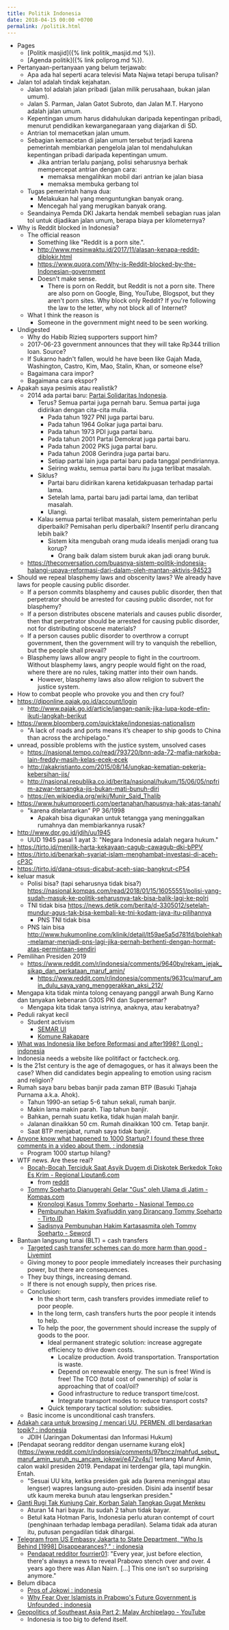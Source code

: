 ```yaml
---
title: Politik Indonesia
date: 2018-04-15 00:00 +0700
permalink: /politik.html
---
```


- Pages
    - [Politik masjid]({% link politik_masjid.md %}).
    - [Agenda politik]({% link poliprog.md %}).
- Pertanyaan-pertanyaan yang belum terjawab:
    - Apa ada hal seperti acara televisi Mata Najwa tetapi berupa tulisan?
- Jalan tol adalah tindak kejahatan.
    - Jalan tol adalah jalan pribadi (jalan milik perusahaan, bukan jalan umum).
    - Jalan S. Parman, Jalan Gatot Subroto, dan Jalan M.T. Haryono adalah jalan umum.
    - Kepentingan umum harus didahulukan daripada kepentingan pribadi, menurut pendidikan kewarganegaraan yang diajarkan di SD.
    - Antrian tol memacetkan jalan umum.
    - Sebagian kemacetan di jalan umum tersebut terjadi
    karena pemerintah membiarkan pengelola jalan tol mendahulukan kepentingan pribadi daripada kepentingan umum.
        - Jika antrian terlalu panjang, polisi seharusnya berhak mempercepat antrian dengan cara:
            - memaksa mengalihkan mobil dari antrian ke jalan biasa
            - memaksa membuka gerbang tol
    - Tugas pemerintah hanya dua:
        - Melakukan hal yang menguntungkan banyak orang.
        - Mencegah hal yang merugikan banyak orang.
    - Seandainya Pemda DKI Jakarta hendak membeli sebagian ruas jalan tol untuk dijadikan jalan umum,
    berapa biaya per kilometernya?
- Why is Reddit blocked in Indonesia?
    - The official reason
        - Something like "Reddit is a porn site.".
        - http://www.mesinwaktu.id/2017/11/alasan-kenapa-reddit-diblokir.html
        - https://www.quora.com/Why-is-Reddit-blocked-by-the-Indonesian-government
        - Doesn't make sense.
            - There is porn on Reddit, but Reddit is not a porn site.
            There are also porn on Google, Bing, YouTube, Blogspot, but they aren't porn sites.
            Why block only Reddit?
            If you're following the law to the letter,
            why not block all of Internet?
    - What I think the reason is
        - Someone in the government might need to be seen working.
- Undigested
    - Why do Habib Rizieq supporters support him?
    - 2017-06-23 government announces that they will take Rp344 trillion loan. Source?
    - If Sukarno hadn't fallen, would he have been like Gajah Mada, Washington, Castro, Kim, Mao, Stalin, Khan, or someone else?
    - Bagaimana cara impor?
    - Bagaimana cara ekspor?
- Apakah saya pesimis atau realistik?
    - 2014 ada partai baru: [Partai Solidaritas Indonesia](https://psi.id/).
        - Terus? Semua partai juga pernah baru.
        Semua partai juga didirikan dengan cita-cita mulia.
            - Pada tahun 1927 PNI juga partai baru.
            - Pada tahun 1964 Golkar juga partai baru.
            - Pada tahun 1973 PDI juga partai baru.
            - Pada tahun 2001 Partai Demokrat juga partai baru.
            - Pada tahun 2002 PKS juga partai baru.
            - Pada tahun 2008 Gerindra juga partai baru.
            - Setiap partai lain juga partai baru pada tanggal pendiriannya.
            - Seiring waktu, semua partai baru itu juga terlibat masalah.
        - Siklus?
            - Partai baru didirikan karena ketidakpuasan terhadap partai lama.
            - Setelah lama, partai baru jadi partai lama, dan terlibat masalah.
            - Ulangi.
        - Kalau semua partai terlibat masalah,
        sistem pemerintahan perlu diperbaiki?
        Pemisahan perlu diperbaiki?
        Insentif perlu dirancang lebih baik?
            - Sistem kita mengubah orang muda idealis menjadi orang tua korup?
                - Orang baik dalam sistem buruk akan jadi orang buruk.
    - https://theconversation.com/buasnya-sistem-politik-indonesia-halangi-upaya-reformasi-dari-dalam-oleh-mantan-aktivis-94523
- Should we repeal blasphemy laws and obscenity laws?
We already have laws for people causing public disorder.
    - If a person commits blasphemy and causes public disorder,
    then that perpetrator should be arrested for causing public disorder,
    not for blasphemy?
    - If a person distributes obscene materials and causes public disorder,
    then that perpetrator should be arrested for causing public disorder,
    not for distributing obscene materials?
    - If a person causes public disorder to overthrow a corrupt government,
    then the government will try to vanquish the rebellion,
    but the people shall prevail?
    - Blasphemy laws allow angry people to fight in the courtroom.
    Without blasphemy laws, angry people would fight on the road,
    where there are no rules, taking matter into their own hands.
        - However, blasphemy laws also allow religion
        to subvert the justice system.
- How to combat people who provoke you and then cry foul?
- https://djponline.pajak.go.id/account/login
    - http://www.pajak.go.id/article/jangan-panik-jika-lupa-kode-efin-ikuti-langkah-berikut
- https://www.bloomberg.com/quicktake/indonesias-nationalism
    - "A lack of roads and ports means it’s cheaper to ship goods to China than across the archipelago."
- unread, possible problems with the justice system, unsolved cases
    - https://nasional.tempo.co/read/793720/bnn-ada-72-mafia-narkoba-lain-freddy-masih-kelas-ecek-ecek
    - http://akakristianto.com/2015/08/14/ungkap-kematian-pekerja-kebersihan-jis/
    - http://nasional.republika.co.id/berita/nasional/hukum/15/06/05/npfrim-azwar-tersangka-jis-bukan-mati-bunuh-diri
    - https://en.wikipedia.org/wiki/Munir_Said_Thalib
- https://www.hukumproperti.com/pertanahan/hapusnya-hak-atas-tanah/
    - "karena ditelantarkan" PP 36/1998
        - Apakah bisa digunakan untuk tetangga yang meninggalkan rumahnya dan membiarkannya rusak?
- http://www.dpr.go.id/jdih/uu1945
    - UUD 1945 pasal 1 ayat 3: "Negara Indonesia adalah negara hukum."
- https://tirto.id/menilik-harta-kekayaan-cagub-cawagub-dki-bPPV
- https://tirto.id/benarkah-syariat-islam-menghambat-investasi-di-aceh-cP3C
- https://tirto.id/dana-otsus-dicabut-aceh-siap-bangkrut-cP54
- keluar masuk
    - Polisi bisa? (tapi seharusnya tidak bisa?) https://nasional.kompas.com/read/2018/01/15/16055551/polisi-yang-sudah-masuk-ke-politik-seharusnya-tak-bisa-balik-lagi-ke-polri
    - TNI tidak bisa https://news.detik.com/berita/d-3305012/setelah-mundur-agus-tak-bisa-kembali-ke-tni-kodam-jaya-itu-pilihannya
        - PNS TNI tidak bisa
    - PNS lain bisa http://www.hukumonline.com/klinik/detail/lt59ae5a5d781fd/bolehkah-melamar-menjadi-pns-lagi-jika-pernah-berhenti-dengan-hormat-atas-permintaan-sendiri
- Pemilihan Presiden 2019
    - https://www.reddit.com/r/indonesia/comments/9640by/rekam_jejak_sikap_dan_perkataan_maruf_amin/
        - https://www.reddit.com/r/indonesia/comments/9631cu/maruf_amin_dulu_saya_yang_menggerakkan_aksi_212/
- Mengapa kita tidak minta tolong cenayang panggil arwah Bung Karno dan tanyakan kebenaran G30S PKI dan Supersemar?
    - Mengapa kita tidak tanya istrinya, anaknya, atau kerabatnya?
- Peduli rakyat kecil
    - Student activism
        - [SEMAR UI](https://twitter.com/semarui?lang=en)
        - [Komune Rakapare](https://twitter.com/rakapare?lang=en)
- [What was Indonesia like before Reformasi and after1998? (Long) : indonesia](https://www.reddit.com/r/indonesia/comments/61ed2m/what_was_indonesia_like_before_reformasi_and/)
- Indonesia needs a website like politifact or factcheck.org.
- Is the 21st century is the age of demagogues, or has it always been the case?
When did candidates begin appealing to emotion using racism and religion?
- Rumah saya baru bebas banjir pada zaman BTP (Basuki Tjahaja Purnama a.k.a. Ahok).
    - Tahun 1990-an setiap 5-6 tahun sekali, rumah banjir.
    - Makin lama makin parah. Tiap tahun banjir.
    - Bahkan, pernah suatu ketika, tidak hujan malah banjir.
    - Jalanan dinaikkan 50 cm. Rumah dinaikkan 100 cm. Tetap banjir.
    - Saat BTP menjabat, rumah saya tidak banjir.
- [Anyone know what happened to 1000 Startup? I found these three comments in a video about them. : indonesia](https://www.reddit.com/r/indonesia/comments/98afrg/anyone_know_what_happened_to_1000_startup_i_found/)
    - Program 1000 startup hilang?
- WTF news. Are these real?
    - [Bocah-Bocah Terciduk Saat Asyik Dugem di Diskotek Berkedok Toko Es Krim - Regional Liputan6.com](https://www.liputan6.com/regional/read/3618529/bocah-bocah-terciduk-saat-asyik-dugem-di-diskotek-berkedok-toko-es-krim)
        - from [reddit](https://www.reddit.com/r/indonesia/comments/97s1o2/bocahbocah_terciduk_saat_asyik_dugem_di_diskotek/)
    - [Tommy Soeharto Dianugerahi Gelar "Gus" oleh Ulama di Jatim - Kompas.com](https://regional.kompas.com/read/2017/05/10/15213361/tommy.soeharto.dianugerahi.gelar.gus.oleh.ulama.di.jatim)
        - [Kronologi Kasus Tommy Soeharto - Nasional Tempo.co](https://nasional.tempo.co/read/10122/kronologi-kasus-tommy-soeharto)
        - [Pembunuhan Hakim Syafiuddin yang Dirancang Tommy Soeharto - Tirto.ID](https://tirto.id/pembunuhan-hakim-syafiuddin-yang-dirancang-tommy-soeharto-cPVT)
        - [Sadisnya Pembunuhan Hakim Kartasasmita oleh Tommy Soeharto - Seword](https://seword.com/politik/sadisnya-pembunuhan-hakim-kartasasmita-oleh-tommy-soeharto-ryLUQSUYG)
- Bantuan langsung tunai (BLT) = cash transfers
    - [Targeted cash transfer schemes can do more harm than good - Livemint](https://www.livemint.com/Politics/144kmvZXyDiM40UxY66DYJ/Targeted-cash-transfer-schemes-can-do-more-harm-than-good.html)
    - Giving money to poor people immediately increases their purchasing power, but there are consequences.
    - They buy things, increasing demand.
    - If there is not enough supply, then prices rise.
    - Conclusion:
        - In the short term, cash transfers provides immediate relief to poor people.
        - In the long term, cash transfers hurts the poor people it intends to help.
        - To help the poor, the government should increase the supply of goods to the poor.
            - Ideal permanent strategic solution: increase aggregate efficiency to drive down costs.
                - Localize production.
                Avoid transportation.
                Transportation is waste.
                - Depend on renewable energy.
                The sun is free!
                Wind is free!
                The TCO (total cost of ownership) of solar is approaching that of coal/oil?
                - Good infrastructure to reduce transport time/cost.
                - Integrate transport modes to reduce transport costs?
            - Quick temporary tactical solution: subsidies.
    - Basic income is unconditional cash transfers.
- [Adakah cara untuk browsing / mencari UU, PERMEN, dll berdasarkan topik? : indonesia](https://www.reddit.com/r/indonesia/comments/97pzfs/adakah_cara_untuk_browsing_mencari_uu_permen_dll/)
    - JDIH (Jaringan Dokumentasi dan Informasi Hukum)
- [Pendapat seorang redditor dengan username kurang elok](https://www.reddit.com/r/indonesia/comments/97bncz/mahfud_sebut_maruf_amin_suruh_nu_ancam_jokowi/e472v4s/] tentang Maruf Amin, calon wakil presiden 2019. Pendapat ini terdengar gila, tapi mungkin. Entah.
    - "Sesuai UU kita, ketika presiden gak ada (karena meninggal atau lengser) wapres langsung auto-presiden. Disini ada insentif besar utk kaum mereka bunuh atau lengserkan presiden."
- [Ganti Rugi Tak Kunjung Cair, Korban Salah Tangkap Gugat Menkeu](https://news.detik.com/berita/4167913/ganti-rugi-tak-kunjung-cair-korban-salah-tangkap-gugat-menkeu?utm_source=twitter&utm_medium=oa&utm_content=detikcom&utm_campaign=cmssocmed)
    - Aturan 14 hari bayar.
    Itu sudah 2 tahun tidak bayar.
    - Betul kata Hotman Paris, Indonesia perlu aturan contempt of court (penghinaan terhadap lembaga peradilan).
    Selama tidak ada aturan itu, putusan pengadilan tidak dihargai.
- [Telegram from US Embassy Jakarta to State Department, "Who Is Behind [1998] Disappearances?," : indonesia](https://www.reddit.com/r/indonesia/comments/97iz5m/telegram_from_us_embassy_jakarta_to_state/)
    - [Pendapat redditor fourrier01](https://www.reddit.com/r/indonesia/comments/97iz5m/telegram_from_us_embassy_jakarta_to_state/e4a0s02/): "Every year, just before election, there's always a news to reveal Prabowo stench over and over. 4 years ago there was Allan Nairn. [...] This one isn't so surprising anymore."
- Belum dibaca
    - [Pros of Jokowi : indonesia](https://www.reddit.com/r/indonesia/comments/983if1/pros_of_jokowi/)
    - [Why Fear Over Islamists in Prabowo's Future Government is Unfounded : indonesia](https://www.reddit.com/r/indonesia/comments/982c5x/why_fear_over_islamists_in_prabowos_future/)
- [Geopolitics of Southeast Asia Part 2: Malay Archipelago - YouTube](https://www.youtube.com/watch?v=MFrLcRhMKnE)
    - Indonesia is too big to defend itself.
